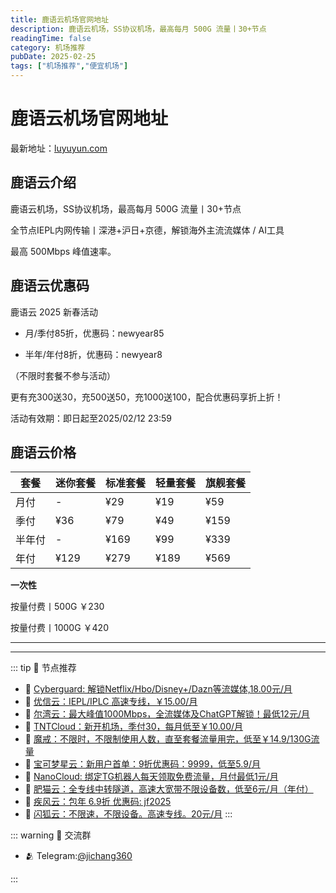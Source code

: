 ```yaml
---
title: 鹿语云机场官网地址
description: 鹿语云机场，SS协议机场，最高每月 500G 流量丨30+节点
readingTime: false
category: 机场推荐
pubDate: 2025-02-25
tags: ["机场推荐","便宜机场"]
---
```


# 鹿语云机场官网地址

最新地址：[luyuyun.com](https://a.suola.link/youxinyun)

## 鹿语云介绍

鹿语云机场，SS协议机场，最高每月 500G 流量丨30+节点

全节点IEPL内网传输丨深港+沪日+京德，解锁海外主流流媒体 / AI工具

最高 500Mbps 峰值速率。

## 鹿语云优惠码

鹿语云 2025 新春活动

- 月/季付85折，优惠码：newyear85

- 半年/年付8折，优惠码：newyear8

（不限时套餐不参与活动）

更有充300送30，充500送50，充1000送100，配合优惠码享折上折！

活动有效期：即日起至2025/02/12 23:59

## 鹿语云价格

|套餐|迷你套餐|标准套餐|轻量套餐|旗舰套餐|
|----|----|----|----|----|
|月付|-|¥29|¥19|¥59|
|季付|¥36|¥79|¥49|¥159|
|半年付|-|¥169|¥99|¥339|
|年付|¥129|¥279|¥189|¥569|

**一次性**

按量付费丨500G ￥230 

按量付费丨1000G ￥420

---------
---------

::: tip 🎉 节点推荐
- 🚀 [Cyberguard: 解锁Netflix/Hbo/Disney+/Dazn等流媒体,18.00元/月](https://www.cyberguard.best/#/register?code=XsreC0T5)<br>
- 🚀 [优信云：IEPL/IPLC 高速专线，￥15.00/月](https://www.优信云.com/#/register?code=JRtE5uIV)<br>
- 🚀 [尔湾云：最大峰值1000Mbps，全流媒体及ChatGPT解锁！最低12元/月](https://erwan6.net/auth/register?code=BoObCd)<br>
- 🚀 [TNTCloud：新开机场，季付30，每月低至￥10.00/月](https://haibing822.tntvipaff.cc/#/register?code=GtjJVgml)<br>
- 🚀 [魔戒：不限时，不限制使用人数，直至套餐流量用完，低至￥14.9/130G流量](https://mojie.app/#/register?code=sSdtPtLo)<br>
- 🚀 [宝可梦星云：新用户首单：9折优惠码：9999，低至5.9/月 ](https://love.521pokemon.com/register?code=56ERkkxp)<br>
- 🚀 [NanoCloud: 绑定TG机器人每天领取免费流量，月付最低1元/月](https://edu.uodoo.bid/auth/register?code=JMiOQDHf)<br>
- 🚀 [肥猫云：全专线中转隧道，高速大宽带不限设备数，低至6元/月（年付）](https://fchb1188.fcvipaff.cc/register?aff=X1vZd2wf)<br>
- 🚀 [疾风云：包年 6.9折 优惠码: jf2025](https://homes.tr25.cn?code=ReCm)<br>
- 🚀 [闪狐云：不限速，不限设备。高速专线。20元/月](https://inv02.ffaff.cc/register?aff=WQApz2pv)
:::

::: warning  💬 交流群

- 🫂 Telegram:[@jichang360](https://t.me/jichang360)

:::
